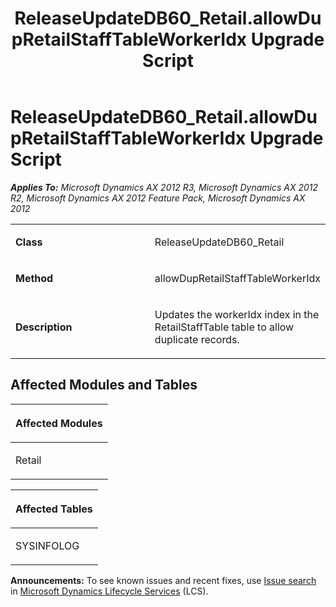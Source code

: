 ﻿---
title: ReleaseUpdateDB60_Retail.allowDupRetailStaffTableWorkerIdx Upgrade Script
TOCTitle: ReleaseUpdateDB60_Retail.allowDupRetailStaffTableWorkerIdx Upgrade Script
ms:assetid: d953bfc8-37ae-7780-3888-4c8e788a42c3
ms:mtpsurl: https://msdn.microsoft.com/en-us/library/JJ687117(v=AX.60)
ms:contentKeyID: 49711564
ms.date: 05/18/2015
mtps_version: v=AX.60
---

# ReleaseUpdateDB60\_Retail.allowDupRetailStaffTableWorkerIdx Upgrade Script 


_**Applies To:** Microsoft Dynamics AX 2012 R3, Microsoft Dynamics AX 2012 R2, Microsoft Dynamics AX 2012 Feature Pack, Microsoft Dynamics AX 2012_

<table>
<colgroup>
<col style="width: 50%" />
<col style="width: 50%" />
</colgroup>
<tbody>
<tr class="odd">
<td><p><strong>Class</strong></p></td>
<td><p>ReleaseUpdateDB60_Retail</p></td>
</tr>
<tr class="even">
<td><p><strong>Method</strong></p></td>
<td><p>allowDupRetailStaffTableWorkerIdx</p></td>
</tr>
<tr class="odd">
<td><p><strong>Description</strong></p></td>
<td><p>Updates the workerIdx index in the RetailStaffTable table to allow duplicate records.</p></td>
</tr>
</tbody>
</table>


## Affected Modules and Tables

<table>
<colgroup>
<col style="width: 100%" />
</colgroup>
<thead>
<tr class="header">
<th><p>Affected Modules</p></th>
</tr>
</thead>
<tbody>
<tr class="odd">
<td><p>Retail</p></td>
</tr>
</tbody>
</table>


<table>
<colgroup>
<col style="width: 100%" />
</colgroup>
<thead>
<tr class="header">
<th><p>Affected Tables</p></th>
</tr>
</thead>
<tbody>
<tr class="odd">
<td><p>SYSINFOLOG</p></td>
</tr>
</tbody>
</table>

  
**Announcements:** To see known issues and recent fixes, use [Issue search](http://go.microsoft.com/fwlink/?linkid=389258) in [Microsoft Dynamics Lifecycle Services](http://go.microsoft.com/fwlink/?linkid=306505) (LCS).

